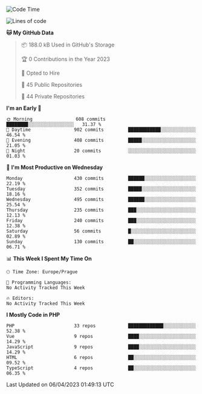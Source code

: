 <!--START_SECTION:waka-->
![Code Time](http://img.shields.io/badge/Code%20Time-1%2C583%20hrs%2058%20mins-blue)

![Lines of code](https://img.shields.io/badge/From%20Hello%20World%20I%27ve%20Written-637.2%20thousand%20lines%20of%20code-blue)

**🐱 My GitHub Data** 

> 📦 188.0 kB Used in GitHub's Storage 
 > 
> 🏆 0 Contributions in the Year 2023
 > 
> 💼 Opted to Hire
 > 
> 📜 45 Public Repositories 
 > 
> 🔑 44 Private Repositories 
 > 
**I'm an Early 🐤** 

```text
🌞 Morning                608 commits         ████████░░░░░░░░░░░░░░░░░   31.37 % 
🌆 Daytime                902 commits         ████████████░░░░░░░░░░░░░   46.54 % 
🌃 Evening                408 commits         █████░░░░░░░░░░░░░░░░░░░░   21.05 % 
🌙 Night                  20 commits          ░░░░░░░░░░░░░░░░░░░░░░░░░   01.03 % 
```
📅 **I'm Most Productive on Wednesday** 

```text
Monday                   430 commits         ██████░░░░░░░░░░░░░░░░░░░   22.19 % 
Tuesday                  352 commits         █████░░░░░░░░░░░░░░░░░░░░   18.16 % 
Wednesday                495 commits         ██████░░░░░░░░░░░░░░░░░░░   25.54 % 
Thursday                 235 commits         ███░░░░░░░░░░░░░░░░░░░░░░   12.13 % 
Friday                   240 commits         ███░░░░░░░░░░░░░░░░░░░░░░   12.38 % 
Saturday                 56 commits          █░░░░░░░░░░░░░░░░░░░░░░░░   02.89 % 
Sunday                   130 commits         ██░░░░░░░░░░░░░░░░░░░░░░░   06.71 % 
```


📊 **This Week I Spent My Time On** 

```text
🕑︎ Time Zone: Europe/Prague

💬 Programming Languages: 
No Activity Tracked This Week

🔥 Editors: 
No Activity Tracked This Week
```

**I Mostly Code in PHP** 

```text
PHP                      33 repos            █████████████░░░░░░░░░░░░   52.38 % 
Vue                      9 repos             ████░░░░░░░░░░░░░░░░░░░░░   14.29 % 
JavaScript               9 repos             ████░░░░░░░░░░░░░░░░░░░░░   14.29 % 
HTML                     6 repos             ██░░░░░░░░░░░░░░░░░░░░░░░   09.52 % 
TypeScript               4 repos             ██░░░░░░░░░░░░░░░░░░░░░░░   06.35 % 
```




 Last Updated on 06/04/2023 01:49:13 UTC
<!--END_SECTION:waka-->
<!--
**AlexKratky/AlexKratky** is a ✨ _special_ ✨ repository because its `README.md` (this file) appears on your GitHub profile.

Here are some ideas to get you started:

- 🔭 I’m currently working on ...
- 🌱 I’m currently learning ...
- 👯 I’m looking to collaborate on ...
- 🤔 I’m looking for help with ...
- 💬 Ask me about ...
- 📫 How to reach me: ...
- 😄 Pronouns: ...
- ⚡ Fun fact: ...
-->
